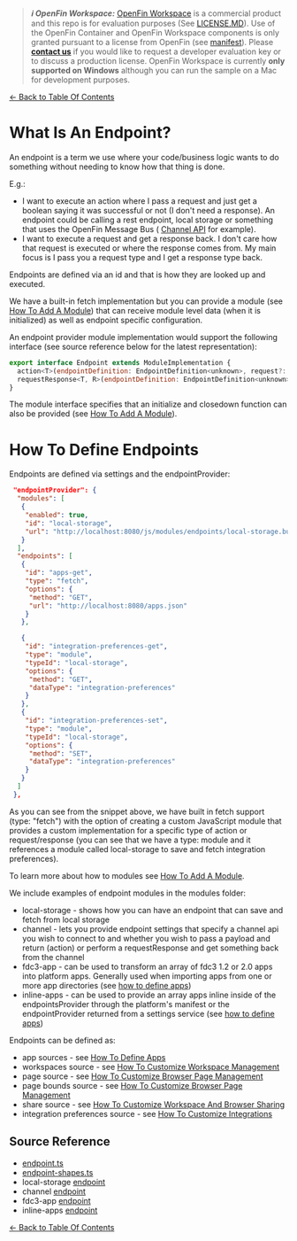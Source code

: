 > **_:information_source: OpenFin Workspace:_** [OpenFin Workspace](https://www.openfin.co/workspace/) is a commercial product and this repo is for evaluation purposes (See [LICENSE.MD](../LICENSE.MD)). Use of the OpenFin Container and OpenFin Workspace components is only granted pursuant to a license from OpenFin (see [manifest](../public/manifest.fin.json)). Please [**contact us**](https://www.openfin.co/workspace/poc/) if you would like to request a developer evaluation key or to discuss a production license.
> OpenFin Workspace is currently **only supported on Windows** although you can run the sample on a Mac for development purposes.

[<- Back to Table Of Contents](../README.md)

# What Is An Endpoint?

An endpoint is a term we use where your code/business logic wants to do something without needing to know how that thing is done.

E.g.:

- I want to execute an action where I pass a request and just get a boolean saying it was successful or not (I don't need a response). An endpoint could be calling a rest endpoint, local storage or something that uses the OpenFin Message Bus ( [Channel API](https://developers.openfin.co/of-docs/docs/channels) for example).
- I want to execute a request and get a response back. I don't care how that request is executed or where the response comes from. My main focus is I pass you a request type and I get a response type back.

Endpoints are defined via an id and that is how they are looked up and executed.

We have a built-in fetch implementation but you can provide a module (see [How To Add A Module](./how-to-add-a-module.md)) that can receive module level data (when it is initialized) as well as endpoint specific configuration.

An endpoint provider module implementation would support the following interface (see source reference below for the latest representation):

```javascript
export interface Endpoint extends ModuleImplementation {
  action<T>(endpointDefinition: EndpointDefinition<unknown>, request?: T): Promise<boolean>;
  requestResponse<T, R>(endpointDefinition: EndpointDefinition<unknown>, request?: T): Promise<R | null>;
}
```

The module interface specifies that an initialize and closedown function can also be provided (see [How To Add A Module](./how-to-add-a-module.md)).

# How To Define Endpoints

Endpoints are defined via settings and the endpointProvider:

```json
 "endpointProvider": {
  "modules": [
   {
    "enabled": true,
    "id": "local-storage",
    "url": "http://localhost:8080/js/modules/endpoints/local-storage.bundle.js"
   }
  ],
  "endpoints": [
   {
    "id": "apps-get",
    "type": "fetch",
    "options": {
     "method": "GET",
     "url": "http://localhost:8080/apps.json"
    }
   },

   {
    "id": "integration-preferences-get",
    "type": "module",
    "typeId": "local-storage",
    "options": {
     "method": "GET",
     "dataType": "integration-preferences"
    }
   },
   {
    "id": "integration-preferences-set",
    "type": "module",
    "typeId": "local-storage",
    "options": {
     "method": "SET",
     "dataType": "integration-preferences"
    }
   }
  ]
 },
```

As you can see from the snippet above, we have built in fetch support (type: "fetch") with the option of creating a custom JavaScript module that provides a custom implementation for a specific type of action or request/response (you can see that we have a type: module and it references a module called local-storage to save and fetch integration preferences).

To learn more about how to modules see [How To Add A Module](./how-to-add-a-module.md).

We include examples of endpoint modules in the modules folder:

- local-storage - shows how you can have an endpoint that can save and fetch from local storage
- channel - lets you provide endpoint settings that specify a channel api you wish to connect to and whether you wish to pass a payload and return (action) or perform a requestResponse and get something back from the channel
- fdc3-app - can be used to transform an array of fdc3 1.2 or 2.0 apps into platform apps. Generally used when importing apps from one or more app directories (see [how to define apps](./how-to-define-apps.md))
- inline-apps - can be used to provide an array apps inline inside of the endpointsProvider through the platform's manifest or the endpointProvider returned from a settings service (see [how to define apps](./how-to-define-apps.md))

Endpoints can be defined as:

- app sources - see [How To Define Apps](./how-to-define-apps.md)
- workspaces source - see [How To Customize Workspace Management](./how-to-customize-workspace-management.md)
- page source - see [How To Customize Browser Page Management](./how-to-customize-browser-page-management.md)
- page bounds source - see [How To Customize Browser Page Management](./how-to-customize-browser-page-management.md)
- share source - see [How To Customize Workspace And Browser Sharing](./how-to-customize-workspace-browser-page-sharing.md)
- integration preferences source - see [How To Customize Integrations](./how-to-add-integrations-to-home.md)

## Source Reference

- [endpoint.ts](../client/src/framework/endpoint.ts)
- [endpoint-shapes.ts](../client/src/framework/shapes/endpoint-shapes.ts)
- local-storage [endpoint](../client/src/modules/endpoints/local-storage/endpoint.ts)
- channel [endpoint](../client/src/modules/endpoints/channel/endpoint.ts)
- fdc3-app [endpoint](../client/src/modules/endpoints/fdc3-app/endpoint.ts)
- inline-apps [endpoint](../client/src/modules/endpoints/inline-apps/endpoint.ts)

[<- Back to Table Of Contents](../README.md)
